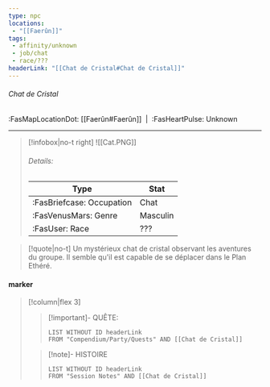 ```yaml
---
type: npc
locations:
 - "[[Faerûn]]"
tags:
 - affinity/unknown
 - job/chat
 - race/???
headerLink: "[[Chat de Cristal#Chat de Cristal]]"
---
```

###### Chat de Cristal
<span class="sub2">:FasMapLocationDot: [[Faerûn#Faerûn]]&nbsp;&nbsp;|&nbsp;&nbsp;:FasHeartPulse: Unknown </span>
___

> [!infobox|no-t right]
> ![[Cat.PNG]]
> ###### Details:
> | Type | Stat |
> | ---- | ---- |
> | :FasBriefcase: Occupation |  Chat |
> | :FasVenusMars: Genre | Masculin |
> | :FasUser: Race | ??? |
<span class="clearfix"></span>

> [!quote|no-t]
>Un mystérieux chat de cristal observant les aventures du groupe. Il semble qu'il est capable de se déplacer dans le Plan Ethéré.
#### marker
> [!column|flex 3]
>> [!important]- QUÊTE:
>>```dataview
>>LIST WITHOUT ID headerLink
>>FROM "Compendium/Party/Quests" AND [[Chat de Cristal]]
>
>>[!note]- HISTOIRE
>>```dataview
>>LIST WITHOUT ID headerLink
>>FROM "Session Notes" AND [[Chat de Cristal]]
